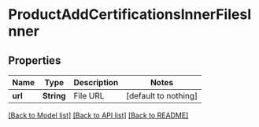 # ProductAddCertificationsInnerFilesInner


## Properties
Name | Type | Description | Notes
------------ | ------------- | ------------- | -------------
**url** | **String** | File URL | [default to nothing]


[[Back to Model list]](../README.md#models) [[Back to API list]](../README.md#api-endpoints) [[Back to README]](../README.md)


